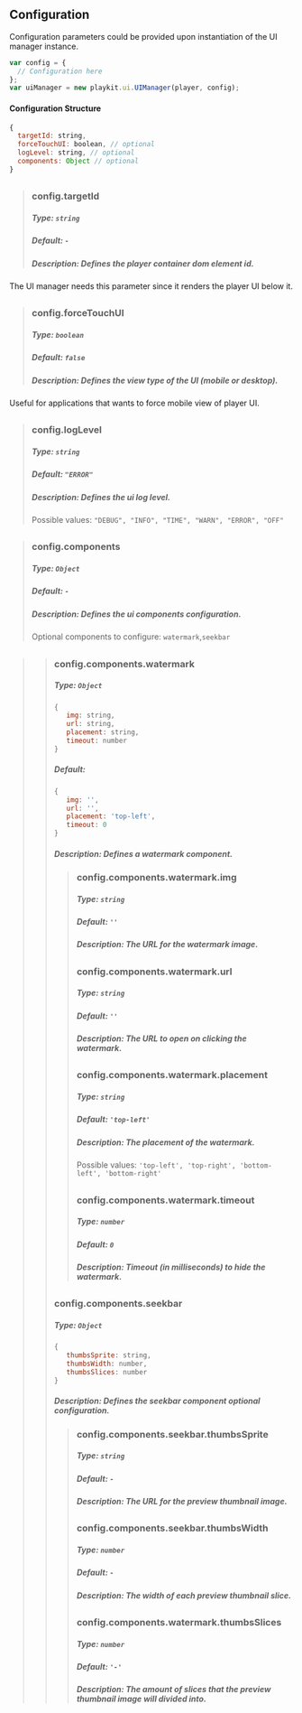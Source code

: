 ## Configuration
Configuration parameters could be provided upon instantiation of the UI manager instance.
```js
var config = {
  // Configuration here
};
var uiManager = new playkit.ui.UIManager(player, config);
```

#### Configuration Structure
```js
{
  targetId: string,
  forceTouchUI: boolean, // optional
  logLevel: string, // optional
  components: Object // optional
}
```
## 
>### config.targetId
>##### Type: `string`
>##### Default: `-`
>##### Description: Defines the player container dom element id.
The UI manager needs this parameter since it renders the player UI below it. 
##
>### config.forceTouchUI
>##### Type: `boolean`
>##### Default: `false`
>##### Description: Defines the view type of the UI (mobile or desktop).
Useful for applications that wants to force mobile view of player UI.
## 
>### config.logLevel
>##### Type: `string`
>##### Default: `"ERROR"`
>##### Description: Defines the ui log level.
>Possible values: `"DEBUG", "INFO", "TIME", "WARN", "ERROR", "OFF"`
## 
>### config.components
>##### Type: `Object`
>##### Default: `-`
>##### Description: Defines the ui components configuration.
>Optional components to configure: `watermark`,`seekbar`
## 
>>### config.components.watermark
>>##### Type: `Object`
>>```js
>>{
>>    img: string,
>>    url: string, 
>>    placement: string, 
>>    timeout: number
>>}
>>```
>>##### Default: 
>>```js
>>{
>>    img: '',
>>    url: '',
>>    placement: 'top-left',
>>    timeout: 0
>>}
>>```
>>##### Description: Defines a watermark component.
>>>### config.components.watermark.img
>>>##### Type: `string`
>>>##### Default: `''`
>>>##### Description: The URL for the watermark image.
>>>## 
>>>### config.components.watermark.url
>>>##### Type: `string`
>>>##### Default: `''`
>>>##### Description: The URL to open on clicking the watermark.
>>>## 
>>>### config.components.watermark.placement
>>>##### Type: `string`
>>>##### Default: `'top-left'`
>>>##### Description: The placement of the watermark.
>>>Possible values: `'top-left', 'top-right', 'bottom-left', 'bottom-right'`
>>>## 
>>>### config.components.watermark.timeout
>>>##### Type: `number`
>>>##### Default: `0`
>>>##### Description: Timeout (in milliseconds) to hide the watermark.
>>##
>>### config.components.seekbar
>>##### Type: `Object`
>>```js
>>{
>>    thumbsSprite: string, 
>>    thumbsWidth: number, 
>>    thumbsSlices: number
>>}
>>```
>>##### Description: Defines the seekbar component optional configuration.
>>>### config.components.seekbar.thumbsSprite
>>>##### Type: `string`
>>>##### Default: `-`
>>>##### Description: The URL for the preview thumbnail image.
>>>## 
>>>### config.components.seekbar.thumbsWidth
>>>##### Type: `number`
>>>##### Default: `-`
>>>##### Description: The width of each preview thumbnail slice.
>>>## 
>>>### config.components.watermark.thumbsSlices
>>>##### Type: `number`
>>>##### Default: `'-'`
>>>##### Description: The amount of slices that the preview thumbnail image will divided into.
